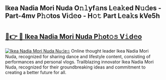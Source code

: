 ## Ikea Nadia Mori Nuda O𝚗𝚕yf𝚊ns L𝚎a𝚔ed N𝚞𝚍es - Part-4mv P𝚑𝚘tos Vi𝚍𝚎o - H𝚘𝚝 Part L𝚎a𝚔s kVe5h

# <h2><a href="http://kf0xmgw.oniu.top/?m=Ikea+Nadia+Mori+Nuda">🔗👉 🔴 Ikea Nadia Mori Nuda P𝚑ot𝚘𝚜 V𝚒d𝚎o</a></h2>

[![Ikea Nadia Mori Nuda Nu𝚍e𝚜](https://i.imgur.com/0qMVB7G.gif)](http://kf0xmgw.oniu.top/?m=Ikea+Nadia+Mori+Nuda)
Online thought leader Ikea Nadia Mori Nuda, recognized for sharing dance and lifestyle content, consisting of performances and personal vlogs. Trailblazing innovator Ikea Nadia Mori Nuda, recognized for their groundbreaking ideas and commitment to creating a better future for all.  
